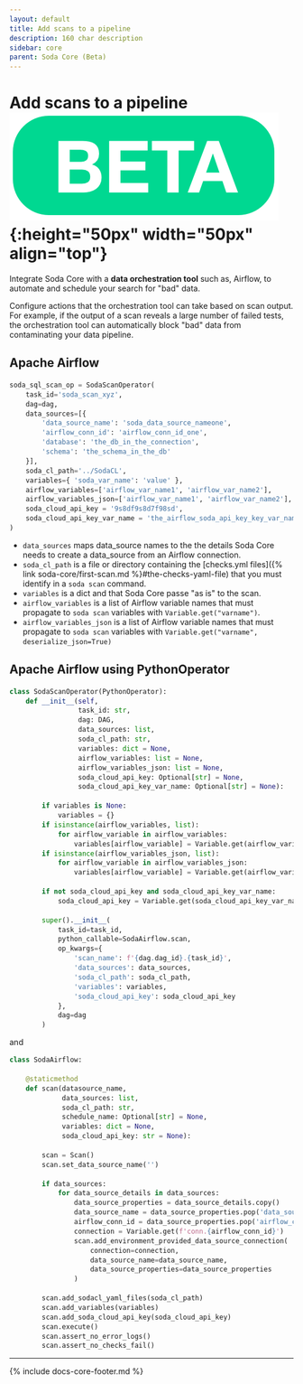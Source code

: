 ```yaml
---
layout: default
title: Add scans to a pipeline
description: 160 char description
sidebar: core
parent: Soda Core (Beta)
---
```


# Add scans to a pipeline ![beta](/assets/images/beta.png){:height="50px" width="50px" align="top"}

Integrate Soda Core with a **data orchestration tool** such as, Airflow, to automate and schedule your search for "bad" data. 

Configure actions that the orchestration tool can take based on scan output. For example, if the output of a scan reveals a large number of failed tests, the orchestration tool can automatically block "bad" data from contaminating your data pipeline.

## Apache Airflow

```python
soda_sql_scan_op = SodaScanOperator(
    task_id='soda_scan_xyz',
    dag=dag,
    data_sources=[{ 
        'data_source_name': 'soda_data_source_nameone',
        'airflow_conn_id': 'airflow_conn_id_one', 
        'database': 'the_db_in_the_connection',
        'schema': 'the_schema_in_the_db'
    }],
    soda_cl_path='../SodaCL',
    variables={ 'soda_var_name': 'value' },
    airflow_variables=['airflow_var_name1', 'airflow_var_name2'],
    airflow_variables_json=['airflow_var_name1', 'airflow_var_name2'],
    soda_cloud_api_key = '9s8df9s8d7f98sd',
    soda_cloud_api_key_var_name = 'the_airflow_soda_api_key_key_var_name'
)
```

* `data_sources` maps data_source names to the the details Soda Core needs to create a data_source from an Airflow connection.
* `soda_cl_path` is a file or directory containing the [checks.yml files]({% link soda-core/first-scan.md %}#the-checks-yaml-file) that you must identify in a `soda scan` command.
* `variables` is a dict and that Soda Core passe "as is" to the scan.
* `airflow_variables` is a list of Airflow variable names that must propagate to `soda scan` variables with `Variable.get("varname")`.
* `airflow_variables_json` is a list of Airflow variable names that must propagate to `soda scan` variables with `Variable.get("varname", deserialize_json=True)`

## Apache Airflow using PythonOperator

```python
class SodaScanOperator(PythonOperator):
    def __init__(self,
                 task_id: str,
                 dag: DAG,
                 data_sources: list,
                 soda_cl_path: str,
                 variables: dict = None,
                 airflow_variables: list = None,
                 airflow_variables_json: list = None,
                 soda_cloud_api_key: Optional[str] = None,
                 soda_cloud_api_key_var_name: Optional[str] = None):
        
        if variables is None:
            variables = {}
        if isinstance(airflow_variables, list):
            for airflow_variable in airflow_variables:
                variables[airflow_variable] = Variable.get(airflow_variable)
        if isinstance(airflow_variables_json, list):
            for airflow_variable in airflow_variables_json:
                variables[airflow_variable] = Variable.get(airflow_variable, deserialize_json=True)
                
        if not soda_cloud_api_key and soda_cloud_api_key_var_name:
            soda_cloud_api_key = Variable.get(soda_cloud_api_key_var_name)
        
        super().__init__(
            task_id=task_id,
            python_callable=SodaAirflow.scan,
            op_kwargs={
                'scan_name': f'{dag.dag_id}.{task_id}',
                'data_sources': data_sources,
                'soda_cl_path': soda_cl_path,
                'variables': variables,
                'soda_cloud_api_key': soda_cloud_api_key
            },
            dag=dag
        )
```

and

```python
class SodaAirflow:

    @staticmethod
    def scan(datasource_name,
             data_sources: list,
             soda_cl_path: str,
             schedule_name: Optional[str] = None,
             variables: dict = None,
             soda_cloud_api_key: str = None):

        scan = Scan()
        scan.set_data_source_name('')

        if data_sources:
            for data_source_details in data_sources:
                data_source_properties = data_source_details.copy()
                data_source_name = data_source_properties.pop('data_source_name')
                airflow_conn_id = data_source_properties.pop('airflow_conn_id')
                connection = Variable.get(f'conn.{airflow_conn_id}')
                scan.add_environment_provided_data_source_connection(
                    connection=connection,
                    data_source_name=data_source_name,
                    data_source_properties=data_source_properties
                )

        scan.add_sodacl_yaml_files(soda_cl_path)
        scan.add_variables(variables)
        scan.add_soda_cloud_api_key(soda_cloud_api_key)
        scan.execute()
        scan.assert_no_error_logs()
        scan.assert_no_checks_fail()
```


---
{% include docs-core-footer.md %}